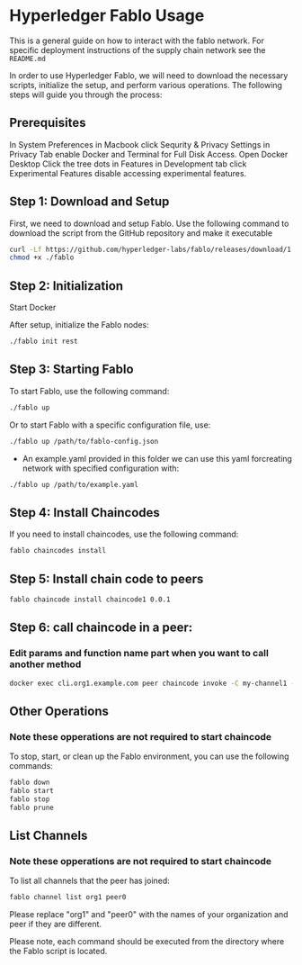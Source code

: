

# Hyperledger Fablo Usage
This is a general guide on how to interact with the fablo network. For specific deployment instructions of the supply chain network see the `README.md`

In order to use Hyperledger Fablo, we will need to download the necessary scripts, initialize the setup, and perform various operations. The following steps will guide you through the process:

## Prerequisites
In System Preferences in Macbook click Sequrity & Privacy Settings in Privacy Tab enable Docker and Terminal for Full Disk Access. 
Open Docker Desktop Click the tree dots in Features in Development tab click Experimental Features disable accessing experimental features. 

## Step 1: Download and Setup

First, we need to download and setup Fablo. Use the following command to download the script from the GitHub repository and make it executable 

```bash
curl -Lf https://github.com/hyperledger-labs/fablo/releases/download/1.1.0/fablo.sh -o ./fablo
chmod +x ./fablo
```

## Step 2: Initialization

Start Docker

After setup, initialize the Fablo nodes:

```bash
./fablo init rest
```

## Step 3: Starting Fablo

To start Fablo, use the following command:

```bash
./fablo up
```

Or to start Fablo with a specific configuration file, use:

```bash
./fablo up /path/to/fablo-config.json
```

- An example.yaml provided in this folder we can use this yaml forcreating network with specified configuration with: 
```bash
./fablo up /path/to/example.yaml
```

## Step 4: Install Chaincodes

If you need to install chaincodes, use the following command:

```bash
fablo chaincodes install
```

## Step 5: Install chain code to peers
```bash
fablo chaincode install chaincode1 0.0.1
```

## Step 6: call chaincode in a peer:
### Edit params and function name part when you want to call another method
```bash
docker exec cli.org1.example.com peer chaincode invoke -C my-channel1 -n chaincode1 --peerAddresses peer0.org1.example.com:7041 -c '{"Args":["KVContract:put","arg1","arg2"]}'
```


## Other Operations 
### Note these opperations are not required to start chaincode

To stop, start, or clean up the Fablo environment, you can use the following commands:

```bash
fablo down
fablo start
fablo stop
fablo prune
```

## List Channels
### Note these opperations are not required to start chaincode

To list all channels that the peer has joined:

```bash
fablo channel list org1 peer0
```

Please replace "org1" and "peer0" with the names of your organization and peer if they are different.

Please note, each command should be executed from the directory where the Fablo script is located.
